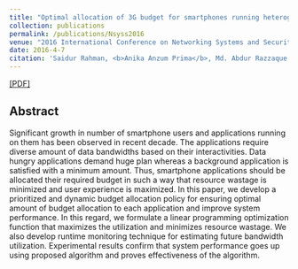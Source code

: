 ```yaml
---
title: "Optimal allocation of 3G budget for smartphones running heterogeneous applications"
collection: publications
permalink: /publications/Nsyss2016
venue: "2016 International Conference on Networking Systems and Security (NSysS)"
date: 2016-4-7
citation: 'Saidur Rahman, <b>Anika Anzum Prima</b>, Md. Abdur Razzaque <i> IEEE Conference on Networking Systems and Security.</i> <b>NSysS 2016</b>.'
---
```

[[PDF]](http://saidurrahman.info/files/optimal.pdf)

## Abstract
Significant growth in number of smartphone users and applications running on them has been observed in recent decade. The applications require diverse amount of data bandwidths based on their interactivities. Data hungry applications demand huge plan whereas a background application is satisfied with a minimum amount. Thus, smartphone applications should be allocated their required budget in such a way that resource wastage is minimized and user experience is maximized. In this paper, we develop a prioritized and dynamic budget allocation policy for ensuring optimal amount of budget allocation to each application and improve system performance. In this regard, we formulate a linear programming optimization function that maximizes the utilization and minimizes resource wastage. We also develop runtime monitoring technique for estimating future bandwidth utilization. Experimental results confirm that system performance goes up using proposed algorithm and proves effectiveness of the algorithm.
